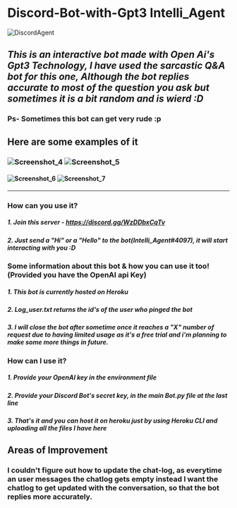 # Discord-Bot-with-Gpt3 Intelli_Agent
![DiscordAgent](https://user-images.githubusercontent.com/49405291/126058799-23cb0cdf-1f7e-468c-b4f2-10b9e684abb3.png)
## *This is an interactive bot made with Open Ai's Gpt3 Technology, I have used the sarcastic Q&A bot for this one, Although the bot replies accurate to most of the question you ask but sometimes it is a bit random and is wierd :D*
### Ps- Sometimes this bot can get very rude :p
## Here are some examples of it
### ![Screenshot_4](https://user-images.githubusercontent.com/49405291/126059845-90dc8b73-160b-4ca8-9f2f-4f52ef8e1309.png) ![Screenshot_5](https://user-images.githubusercontent.com/49405291/126059823-abfe5524-d8df-4465-ac3f-fc0125142156.png) 
#### ![Screenshot_6](https://user-images.githubusercontent.com/49405291/126059828-5036d42e-7660-4565-ac78-6362b7a34be8.png) ![Screenshot_7](https://user-images.githubusercontent.com/49405291/126059830-e2b4e95e-fb31-4269-8097-7559a932f871.png) 
-----------------------------------------------------------------------------------------------------------------------------------------------------------------------------------
### **How can you use it?**
##### 1. Join this server - https://discord.gg/WzDDbxCqTv
##### 2. Just send a "Hi" or a "Hello" to the bot(Intelli_Agent#4097), it will start interacting with you :D

### **Some information about this bot & how you can use it too!(Provided you have the OpenAI api Key)**
##### 1. This bot is currently hosted on Heroku
##### 2. Log_user.txt returns the id's of the user who pinged the bot
##### 3. I will close the bot after sometime once it reaches a "X" number of request due to having limited usage as it's a free trial and i'm planning to make some more things in future.
### **How can I use it?**
##### 1. Provide your OpenAI key in the environment file
##### 2. Provide your Discord Bot's secret key, in the main Bot.py file at the last line
##### 3. That's it and you can host it on heroku just by using Heroku CLI and uploading all the files I have here

## Areas of Improvement
### I couldn't figure out how to update the chat-log, as everytime an user messages the chatlog gets empty instead I want the chatlog to get updated with the conversation, so that the bot replies more accurately.
